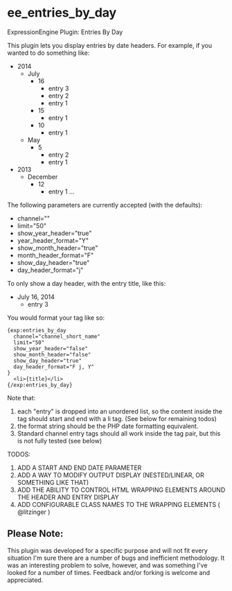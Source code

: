 ee_entries_by_day
=================

ExpressionEngine Plugin: Entries By Day

This plugin lets you display entries by date headers. For example, if you wanted to do something like:

- 2014
  - July
    - 16
      - entry 3
      - entry 2
      - entry 1
    - 15
      - entry 1
    - 10
      - entry 1
  - May
    - 5
      - entry 2
      - entry 1
- 2013
  - December
    - 12
      - entry 1
...

The following parameters are currently accepted (with the defaults):

- channel="" 
- limit="50" 
- show_year_header="true" 
- year_header_format="Y" 
- show_month_header="true" 
- month_header_format="F" 
- show_day_header="true" 
- day_header_format="j" 

To only show a day header, with the entry title, like this:

- July 16, 2014
  - entry 3

You would format your tag like so:

```
{exp:entries_by_day 
  channel="channel_short_name" 
  limit="50" 
  show_year_header="false" 
  show_month_header="false" 
  show_day_header="true" 
  day_header_format="F j, Y" 
}
  <li>{title}</li>
{/exp:entries_by_day}
```

Note that:
  1. each "entry" is dropped into an unordered list, so the content inside the tag should start and end with a li tag. (See below for remaining todos)
  2. the format string should be the PHP date formatting equivalent. 
  3. Standard channel entry tags should all work inside the tag pair, but this is not fully tested (see below)

TODOS:
  1. ADD A START AND END DATE PARAMETER
  2. ADD A WAY TO MODIFY OUTPUT DISPLAY (NESTED/LINEAR, OR SOMETHING LIKE THAT)
  3. ADD THE ABILITY TO CONTROL HTML WRAPPING ELEMENTS AROUND THE HEADER AND ENTRY DISPLAY
  4. ADD CONFIGURABLE CLASS NAMES TO THE WRAPPING ELEMENTS ( @litzinger )

Please Note:
--------------------
This plugin was developed for a specific purpose and will not fit every situation I'm sure there are a number of bugs and inefficient methodology. It was an interesting problem to solve, however, and was something I've looked for a number of times. Feedback and/or forking is welcome and appreciated. 
